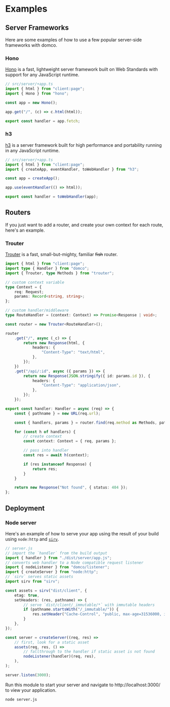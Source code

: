 # Examples

## Server Frameworks

Here are some examples of how to use a few popular server-side frameworks with domco.

### Hono

[Hono](https://hono.dev/) is a fast, lightweight server framework built on Web Standards with support for any JavaScript runtime.

```ts
// src/server/+app.ts
import { html } from "client:page";
import { Hono } from "hono";

const app = new Hono();

app.get("/", (c) => c.html(html));

export const handler = app.fetch;
```

### h3

[h3](https://h3.unjs.io/) is a server framework built for high performance and portability running in any JavaScript runtime.

```ts
// src/server/+app.ts
import { html } from "client:page";
import { createApp, eventHandler, toWebHandler } from "h3";

const app = createApp();

app.use(eventHandler(() => html));

export const handler = toWebHandler(app);
```

## Routers

If you just want to add a router, and create your own context for each route, here's an example.

### Trouter

[Trouter](https://github.com/lukeed/trouter) is a fast, small-but-mighty, familiar ~~fish~~ router.

```ts
import { html } from "client:page";
import type { Handler } from "domco";
import { Trouter, type Methods } from "trouter";

// custom context variable
type Context = {
	req: Request;
	params: Record<string, string>;
};

// custom handler/middleware
type RouteHandler = (context: Context) => Promise<Response | void>;

const router = new Trouter<RouteHandler>();

router
	.get("/", async (_c) => {
		return new Response(html, {
			headers: {
				"Content-Type": "text/html",
			},
		});
	})
	.get("/api/:id", async ({ params }) => {
		return new Response(JSON.stringify({ id: params.id }), {
			headers: {
				"Content-Type": "application/json",
			},
		});
	});

export const handler: Handler = async (req) => {
	const { pathname } = new URL(req.url);

	const { handlers, params } = router.find(req.method as Methods, pathname);

	for (const h of handlers) {
		// create context
		const context: Context = { req, params };

		// pass into handler
		const res = await h(context);

		if (res instanceof Response) {
			return res;
		}
	}

	return new Response("Not found", { status: 404 });
};
```

## Deployment

### Node server

Here's an example of how to serve your app using the result of your build using `node:http` and [`sirv`](https://github.com/lukeed/sirv/tree/master/packages/sirv).

```ts
// server.js
// import the `handler` from the build output
import { handler } from "./dist/server/app.js";
// converts web handler to a Node compatible request listener
import { nodeListener } from "domco/listener";
import { createServer } from "node:http";
// `sirv` serves static assets
import sirv from "sirv";

const assets = sirv("dist/client", {
	etag: true,
	setHeaders: (res, pathname) => {
		// serve `dist/client/_immutable/*` with immutable headers
		if (pathname.startsWith("/_immutable/")) {
			res.setHeader("Cache-Control", "public, max-age=31536000, immutable");
		}
	},
});

const server = createServer((req, res) =>
	// first, look for a static asset
	assets(req, res, () =>
		// fallthrough to the handler if static asset is not found
		nodeListener(handler)(req, res),
	),
);

server.listen(3000);
```

Run this module to start your server and navigate to http://localhost:3000/ to view your application.

```bash
node server.js
```
